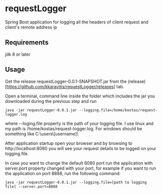 # requestLogger
Spring Boot application for logging all the headers of client request and client's remote address ip

## Requirements
jdk 8 or later

## Usage
Get the release requestLogger-0.0.1-SNAPSHOT.jar from the (release)[https://github.com/kkaravitis/requestLogger/releases] tab.

Open a terminal, command line inside the folder which includes the jar you downloaded during the previous step and run 

`java -jar requestLogger-0.0.1.jar --logging.file=/home/kostas/request-logger.log`

where --loging.file property is the path of your logging file. I use linux and my path is /home/kostas/request-logger.log.
For windows should be something like C:\users\\[username]\

After application startup open your browser and by browsing to http://localhost:8080 you will see your request details to be logged on your logging.file.

In case you want to change the default 8080 port run the application with server.port property changed with your port, for example if you want to run the application on port 8888, run the following command:

`java -jar requestLogger-0.0.1.jar --logging.file=[path to logging file] --server.port=8888`
